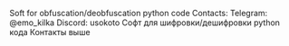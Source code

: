 Soft for obfuscation/deobfuscation python code
Contacts:
Telegram: @emo_kilka
Discord: usokoto
Софт для шифровки/дешифровки python кода
Контакты выше
